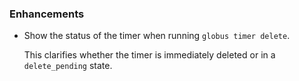 ### Enhancements

* Show the status of the timer when running `globus timer delete`.

  This clarifies whether the timer is immediately deleted or in a `delete_pending` state.
